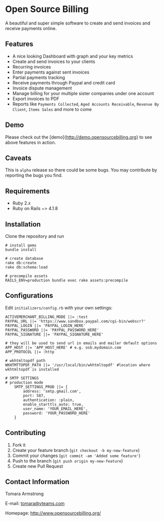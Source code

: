 Open Source Billing
===================

A beautiful and super simple software to create and send invoices and receive payments online.

Features
--------

* A nice looking Dashboard with graph and your key metrics
* Create and send invoices to your clients
* Recurring invoices
* Enter payments against sent invoices
* Partial payments tracking
* Receive payments through Paypal and credit card
* Invoice dispute management
* Manage billing for your multiple sister companies under one account
* Export invoices to PDF
* Reports like `Payments Collected`, `Aged Accounts Receivable`, `Revenue By Client`, `Items Sales` and more to come

Demo
---

Please check out the [demo]{http://demo.opensourcebilling.org} to see above features in action.


Caveats
-------

This is `alpha` release so there could be some bugs. You may contribute by reporting the bugs you find.

Requirements
------------

* Ruby 2.x
* Ruby on Rails ~> 4.1.8

Installation
------------

Clone the repository and run

    # install gems
    bundle install
	
	# create database
	rake db:create
	rake db:schema:load

	# precompile assets
	RAILS_ENV=production bundle exec rake assets:precompile

Configurations
--------------

Edit `initializers/config.rb` with your own settings:

    ACTIVEMERCHANT_BILLING_MODE ||= :test
    PAYPAL_URL ||= 'https://www.sandbox.paypal.com/cgi-bin/webscr?'
    PAYPAL_LOGIN ||= 'PAYPAL_LOGIN_HERE'
    PAYPAL_PASSWORD ||= 'PAYPAL_PASSWORD_HERE'
    PAYPAL_SIGNATURE ||= 'PAYPAL_SIGNATURE_HERE'

    # they will be used to send url in emails and mailer default options
    APP_HOST ||= 'APP_HOST_HERE' # e.g. osb.mydomain.com
    APP_PROTOCOL ||= :http

    # wkhtmltopdf path
    WKHTMTTOPDF_PATH ||= '/usr/local/bin/wkhtmltopdf' #location where wkhtmltopdf is installed

    # SMTP SETTINGS
    # production mode
        SMTP_SETTINGS_PROD ||= {
            address: 'smtp.gmail.com',
            port: 587,
            authentication: :plain,
            enable_starttls_auto: true,
            user_name: 'YOUR_EMAIL_HERE',
            password: 'YOUR_PASSWORD_HERE'
        }

Contributing
------------

1. Fork it
2. Create your feature branch (`git checkout -b my-new-feature`)
3. Commit your changes (`git commit -am 'Added some feature'`)
4. Push to the branch (`git push origin my-new-feature`)
5. Create new Pull Request

Contact Information
-------------------

Tomara Armstrong

E-mail: <tomara@vteams.com>

Homepage: <http://www.opensourcebilling.org/>
